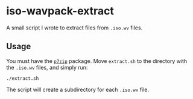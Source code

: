 # iso-wavpack-extract
A small script I wrote to extract files from `.iso.wv` files.

## Usage
You must have the [`p7zip`](https://wiki.archlinux.org/index.php/P7zip) package. Move `extract.sh` to the directory with the `.iso.wv` files, and simply run:
```
./extract.sh
```
The script will create a subdirectory for each `.iso.wv` file.
